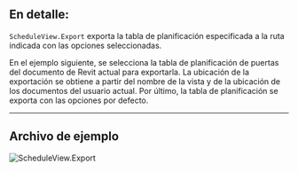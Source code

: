 ## En detalle:
`ScheduleView.Export` exporta la tabla de planificación especificada a la ruta indicada con las opciones seleccionadas.

En el ejemplo siguiente, se selecciona la tabla de planificación de puertas del documento de Revit actual para exportarla. La ubicación de la exportación se obtiene a partir del nombre de la vista y de la ubicación de los documentos del usuario actual. Por último, la tabla de planificación se exporta con las opciones por defecto.
___
## Archivo de ejemplo

![ScheduleView.Export](./Revit.Elements.Views.ScheduleView.Export_img.jpg)
